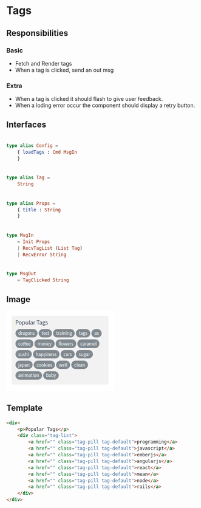 # Tags

## Responsibilities

### Basic

- Fetch and Render tags
- When a tag is clicked, send an out msg

### Extra

- When a tag is clicked it should flash to give user feedback.
- When a loding error occur the component should display a retry button.

## Interfaces

```elm

type alias Config =
    { loadTags : Cmd MsgIn
    }


type alias Tag =
    String


type alias Props =
    { title : String
    }


type MsgIn
    = Init Props
    | RecvTagList (List Tag)
    | RecvError String


type MsgOut
    = TagClicked String

```

## Image

![Tag cloud screenshot](Tags1.png)

## Template

```html
<div>
    <p>Popular Tags</p>
    <div class="tag-list">
        <a href="" class="tag-pill tag-default">programming</a>
        <a href="" class="tag-pill tag-default">javascript</a>
        <a href="" class="tag-pill tag-default">emberjs</a>
        <a href="" class="tag-pill tag-default">angularjs</a>
        <a href="" class="tag-pill tag-default">react</a>
        <a href="" class="tag-pill tag-default">mean</a>
        <a href="" class="tag-pill tag-default">node</a>
        <a href="" class="tag-pill tag-default">rails</a>
    </div>
</div>
```
